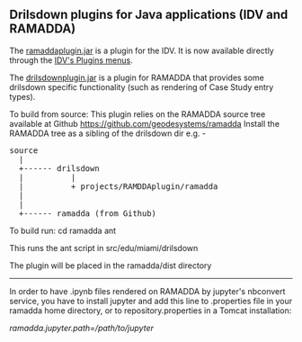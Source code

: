 
## Drilsdown plugins for Java applications (IDV and RAMADDA)

The [ramaddaplugin.jar](https://github.com/Unidata/drilsdown/blob/master/plugins/ramaddaplugin.jar) is a plugin for the IDV. It is now available directly through the [IDV's Plugins menus](https://www.unidata.ucar.edu/software/idv/docs/userguide/misc/Plugins.html).

The [drilsdownplugin.jar](https://github.com/Unidata/drilsdown/blob/master/plugins/drilsdownplugin.jar) is a plugin for RAMADDA that provides some drilsdown specific functionality (such as rendering of Case Study entry types).


To build from source:
This plugin relies on the RAMADDA source tree available at Github https://github.com/geodesystems/ramadda
Install the RAMADDA tree as a sibling of the drilsdown dir
e.g. - 

<pre>
source
  |
  +------ drilsdown
  |          |
  |          + projects/RAMDDAplugin/ramadda
  |          
  |
  +------ ramadda (from Github)
</pre>



To build run:
cd ramadda
ant

This runs the ant script in src/edu/miami/drilsdown

The plugin will be placed in the ramadda/dist directory

---------

In order to have .ipynb files rendered on RAMADDA by jupyter's nbconvert service, you have to install jupyter and add this line to .properties file in your ramadda home directory, or to repository.properties in a Tomcat installation: 

*ramadda.jupyter.path=/path/to/jupyter*

